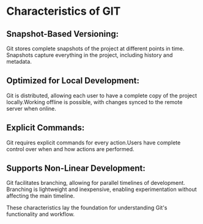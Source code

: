 # Characteristics of GIT
## Snapshot-Based Versioning:

Git stores complete snapshots of the project at different points in time. Snapshots capture everything in the project, including history and metadata.

## Optimized for Local Development:

Git is distributed, allowing each user to have a complete copy of the project locally.Working offline is possible, with changes synced to the remote server when online.

## Explicit Commands:

Git requires explicit commands for every action.Users have complete control over when and how actions are performed.
## Supports Non-Linear Development:

Git facilitates branching, allowing for parallel timelines of development.
Branching is lightweight and inexpensive, enabling experimentation without affecting the main timeline.

These characteristics lay the foundation for understanding Git's functionality and workflow.